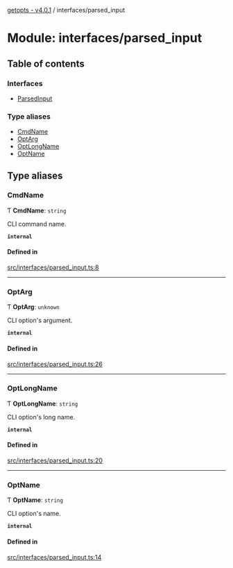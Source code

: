 [getopts - v4.0.1](../README.md) / interfaces/parsed_input

# Module: interfaces/parsed_input

## Table of contents

### Interfaces

- [ParsedInput](../interfaces/interfaces_parsed_input.ParsedInput.md)

### Type aliases

- [CmdName](interfaces_parsed_input.md#cmdname)
- [OptArg](interfaces_parsed_input.md#optarg)
- [OptLongName](interfaces_parsed_input.md#optlongname)
- [OptName](interfaces_parsed_input.md#optname)

## Type aliases

### CmdName

Ƭ **CmdName**: `string`

CLI command name.

**`internal`**

#### Defined in

[src/interfaces/parsed_input.ts:8](https://github.com/prasadrajandran/node-getopts/blob/6df82cf/src/interfaces/parsed_input.ts#L8)

---

### OptArg

Ƭ **OptArg**: `unknown`

CLI option's argument.

**`internal`**

#### Defined in

[src/interfaces/parsed_input.ts:26](https://github.com/prasadrajandran/node-getopts/blob/6df82cf/src/interfaces/parsed_input.ts#L26)

---

### OptLongName

Ƭ **OptLongName**: `string`

CLI option's long name.

**`internal`**

#### Defined in

[src/interfaces/parsed_input.ts:20](https://github.com/prasadrajandran/node-getopts/blob/6df82cf/src/interfaces/parsed_input.ts#L20)

---

### OptName

Ƭ **OptName**: `string`

CLI option's name.

**`internal`**

#### Defined in

[src/interfaces/parsed_input.ts:14](https://github.com/prasadrajandran/node-getopts/blob/6df82cf/src/interfaces/parsed_input.ts#L14)
